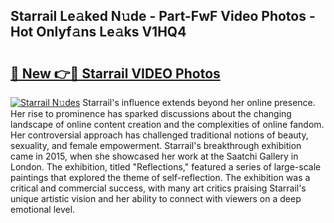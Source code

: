 ## Starrail Le𝚊ked N𝚞de - Part-FwF Video Photos - Hot Onlyf𝚊ns Le𝚊ks V1HQ4

# <h2><a href="http://ab10984.deff.icu/?id=Starrail">🔗 New 👉🔴 Starrail VIDEO Photos</a></h2>

[![Starrail N𝚞des](https://i.imgur.com/rIISA9y.gif)](http://ab10984.deff.icu/?id=Starrail)
Starrail's influence extends beyond her online presence. Her rise to prominence has sparked discussions about the changing landscape of online content creation and the complexities of online fandom. Her controversial approach has challenged traditional notions of beauty, sexuality, and female empowerment. Starrail's breakthrough exhibition came in 2015, when she showcased her work at the Saatchi Gallery in London. The exhibition, titled "Reflections," featured a series of large-scale paintings that explored the theme of self-reflection. The exhibition was a critical and commercial success, with many art critics praising Starrail's unique artistic vision and her ability to connect with viewers on a deep emotional level.
